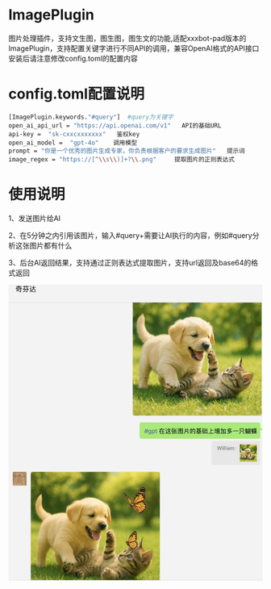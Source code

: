 # ImagePlugin
图片处理插件，支持文生图，图生图，图生文的功能,适配xxxbot-pad版本的ImagePlugin，支持配置关键字进行不同API的调用，兼容OpenAI格式的API接口
安装后请注意修改config.toml的配置内容

# config.toml配置说明

```bash
[ImagePlugin.keywords."#query"]  #query为关键字
open_ai_api_url = "https://api.openai.com/v1"   API的基础URL
api-key =  "sk-cxxcxxxxxxx"   鉴权key
open_ai_model =  "gpt-4o"    调用模型
prompt = "你是一个优秀的图片生成专家，你负责根据客户的要求生成图片"   提示词
image_regex = "https://[^\\s\\)]+?\\.png"     提取图片的正则表达式
```

# 使用说明

1、发送图片给AI

2、在5分钟之内引用该图片，输入#query+需要让AI执行的内容，例如#query分析这张图片都有什么

3、后台AI返回结果，支持通过正则表达式提取图片，支持url返回及base64的格式返回

<div align="center">
<img width="700" src="./doc/1747026553701.jpg">
</div>
